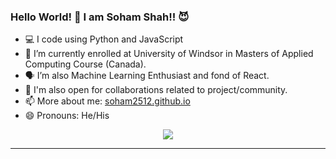 ### Hello World! 👋 I am **Soham Shah**!! 😈

- :computer: I code using Python and JavaScript 
- 🌱 I’m currently enrolled at University of Windsor in Masters of Applied Computing Course (Canada).
- 🗣 I’m also Machine Learning Enthusiast and fond of React.  
- 👯 I'm also open for collaborations related to project/community.
- 📫 More about me: [soham2512.github.io](https://soham2512.github.io/)
- 😄 Pronouns: He/His

<p align="center">
  <img align="center" src="https://github-readme-stats.vercel.app/api?username=soham2512&show_icons=true&title_color=ffffff&icon_color=ff1616&text_color=ffde59&bg_color=000000">
</p>

<hr>
<!-- <p align="center">
  <i>You can connect with me here!</i>
  <p align="center">
    <a href="https://twitter.com/uday_kondreddy" alt="Twitter"><img height="32" width="32" src="https://cdn.jsdelivr.net/npm/simple-icons@v3/icons/twitter.svg"/></a>
    <a href="https://www.linkedin.com/in/udaykondreddy/" alt="Linkedin"><img height="32" width="32" src="https://cdn.jsdelivr.net/npm/simple-icons@v3/icons/linkedin.svg" /></a>
    <a href="https://github.com/udaykondreddy" alt="GitHub"><img height="32" width="32" src="https://cdn.jsdelivr.net/npm/simple-icons@v3/icons/github.svg" /></a>
    <a href="https://udaykiran.dev" alt="website"><img height="32" width="32" src="https://img.icons8.com/wired/64/000000/domain.png" /></a>
  </p>

</p>

<hr>
<p align="center">
  <i>Join our community to learn something every day!!</i>

  <p align="center">
  <a href="https://www.instagram.com/learn.machinelearning/" alt="Instagram"><img height="32" width="32" src="https://cdn.jsdelivr.net/npm/simple-icons@3.3.0/icons/instagram.svg"/></a>
    <a href="https://www.linkedin.com/company/learn-machine-learning/" alt="Linkedin"><img height="32" width="32" src="https://cdn.jsdelivr.net/npm/simple-icons@v3/icons/linkedin.svg" /></a>
    <a href="https://github.com/udaykondreddy/Code-for-learn-machinelearning" alt="GitHub"><img height="32" width="32" src="https://cdn.jsdelivr.net/npm/simple-icons@v3/icons/github.svg" /></a>
  <a href="https://www.youtube.com/c/LearnMachineLearning" alt="Youtube"><img height="32" width="32" src="https://cdn.jsdelivr.net/npm/simple-icons@3.3.0/icons/youtube.svg" /></a>
    <a href="https://telegram.me/LearnDotMachineLearning" alt="Telegram"><img height="32" width="32" src="https://cdn.jsdelivr.net/npm/simple-icons@3.3.0/icons/telegram.svg" /></a>
  <a href="https://twitter.com/LearnMachineLe4" alt="GitHub"><img height="32" width="32" src="https://cdn.jsdelivr.net/npm/simple-icons@v3/icons/twitter.svg" /></a>
 
  </p>

</p>
 -->

